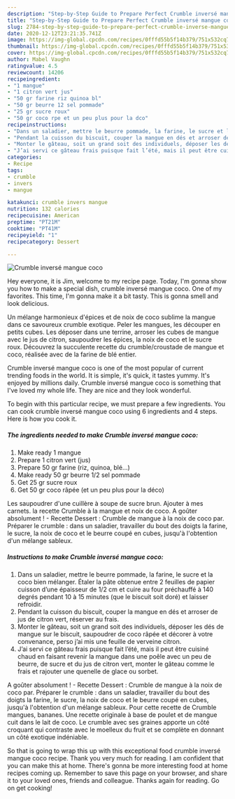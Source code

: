```yaml
---
description: "Step-by-Step Guide to Prepare Perfect Crumble inversé mangue coco"
title: "Step-by-Step Guide to Prepare Perfect Crumble inversé mangue coco"
slug: 2784-step-by-step-guide-to-prepare-perfect-crumble-inverse-mangue-coco
date: 2020-12-12T23:21:35.741Z
image: https://img-global.cpcdn.com/recipes/0fffd55b5f14b379/751x532cq70/crumble-inverse-mangue-coco-photo-principale-de-la-recette.jpg
thumbnail: https://img-global.cpcdn.com/recipes/0fffd55b5f14b379/751x532cq70/crumble-inverse-mangue-coco-photo-principale-de-la-recette.jpg
cover: https://img-global.cpcdn.com/recipes/0fffd55b5f14b379/751x532cq70/crumble-inverse-mangue-coco-photo-principale-de-la-recette.jpg
author: Mabel Vaughn
ratingvalue: 4.5
reviewcount: 14206
recipeingredient:
- "1 mangue"
- "1 citron vert jus"
- "50 gr farine riz quinoa bl"
- "50 gr beurre 12 sel pommade"
- "25 gr sucre roux"
- "50 gr coco rpe et un peu plus pour la dco"
recipeinstructions:
- "Dans un saladier, mettre le beurre pommade, la farine, le sucre et la coco bien mélanger. Étaler la pâte obtenue entre 2 feuilles de papier cuisson d’une épaisseur de 1/2 cm et cuire au four préchauffé à 140 degrés pendant 10 à 15 minutes (que le biscuit soit doré) et laisser refroidir."
- "Pendant la cuisson du biscuit, couper la mangue en dés et arroser de jus de citron vert, réserver au frais."
- "Monter le gâteau, soit un grand soit des individuels, déposer les dés de mangue sur le biscuit, saupoudrer de coco râpée et décorer à votre convenance, perso j’ai mis une feuille de verveine citron."
- "J’ai servi ce gâteau frais puisque fait l’été, mais il peut être cuisiné chaud en faisant revenir la mangue dans une poêle avec un peu de beurre, de sucre et du jus de citron vert, monter le gâteau comme le frais et rajouter une quenelle de glace ou sorbet."
categories:
- Recipe
tags:
- crumble
- invers
- mangue

katakunci: crumble invers mangue 
nutrition: 132 calories
recipecuisine: American
preptime: "PT21M"
cooktime: "PT41M"
recipeyield: "1"
recipecategory: Dessert

---
```



![Crumble inversé mangue coco](https://img-global.cpcdn.com/recipes/0fffd55b5f14b379/751x532cq70/crumble-inverse-mangue-coco-photo-principale-de-la-recette.jpg)

Hey everyone, it is Jim, welcome to my recipe page. Today, I'm gonna show you how to make a special dish, crumble inversé mangue coco. One of my favorites. This time, I'm gonna make it a bit tasty. This is gonna smell and look delicious.

Un mélange harmonieux d&#39;épices et de noix de coco sublime la mangue dans ce savoureux crumble exotique. Peler les mangues, les découper en petits cubes. Les déposer dans une terrine, arroser les cubes de mangue avec le jus de citron, saupoudrer les épices, la noix de coco et le sucre roux. Découvrez la succulente recette du crumble/croustade de mangue et coco, réalisée avec de la farine de blé entier.

Crumble inversé mangue coco is one of the most popular of current trending foods in the world. It is simple, it's quick, it tastes yummy. It's enjoyed by millions daily. Crumble inversé mangue coco is something that I've loved my whole life. They are nice and they look wonderful.


To begin with this particular recipe, we must prepare a few ingredients. You can cook crumble inversé mangue coco using 6 ingredients and 4 steps. Here is how you cook it.

<!--inarticleads1-->

##### The ingredients needed to make Crumble inversé mangue coco:

1. Make ready 1 mangue
1. Prepare 1 citron vert (jus)
1. Prepare 50 gr farine (riz, quinoa, blé...)
1. Make ready 50 gr beurre 1/2 sel pommade
1. Get 25 gr sucre roux
1. Get 50 gr coco râpée (et un peu plus pour la déco)


Les saupoudrer d&#39;une cuillère à soupe de sucre brun. Ajouter à mes carnets. la recette Crumble à la mangue et noix de coco. A goûter absolument ! - Recette Dessert : Crumble de mangue à la noix de coco par. Préparer le crumble : dans un saladier, travailler du bout des doigts la farine, le sucre, la noix de coco et le beurre coupé en cubes, jusqu&#39;à l&#39;obtention d&#39;un mélange sableux. 

<!--inarticleads2-->

##### Instructions to make Crumble inversé mangue coco:

1. Dans un saladier, mettre le beurre pommade, la farine, le sucre et la coco bien mélanger. Étaler la pâte obtenue entre 2 feuilles de papier cuisson d’une épaisseur de 1/2 cm et cuire au four préchauffé à 140 degrés pendant 10 à 15 minutes (que le biscuit soit doré) et laisser refroidir.
1. Pendant la cuisson du biscuit, couper la mangue en dés et arroser de jus de citron vert, réserver au frais.
1. Monter le gâteau, soit un grand soit des individuels, déposer les dés de mangue sur le biscuit, saupoudrer de coco râpée et décorer à votre convenance, perso j’ai mis une feuille de verveine citron.
1. J’ai servi ce gâteau frais puisque fait l’été, mais il peut être cuisiné chaud en faisant revenir la mangue dans une poêle avec un peu de beurre, de sucre et du jus de citron vert, monter le gâteau comme le frais et rajouter une quenelle de glace ou sorbet.


A goûter absolument ! - Recette Dessert : Crumble de mangue à la noix de coco par. Préparer le crumble : dans un saladier, travailler du bout des doigts la farine, le sucre, la noix de coco et le beurre coupé en cubes, jusqu&#39;à l&#39;obtention d&#39;un mélange sableux. Pour cette recette de Crumble mangues, bananes. Une recette originale à base de poulet et de mangue cuit dans le lait de coco. Le crumble avec ses graines apporte un côté croquant qui contraste avec le moelleux du fruit et se complète en donnant un côté exotique indéniable. 

So that is going to wrap this up with this exceptional food crumble inversé mangue coco recipe. Thank you very much for reading. I am confident that you can make this at home. There's gonna be more interesting food at home recipes coming up. Remember to save this page on your browser, and share it to your loved ones, friends and colleague. Thanks again for reading. Go on get cooking!
